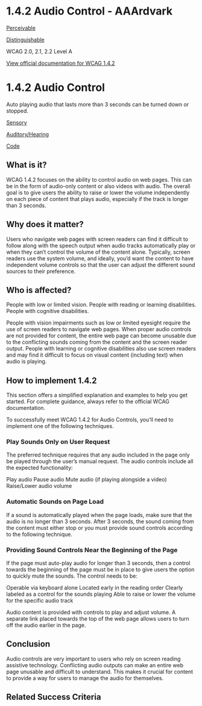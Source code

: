 # 1.4.2 Audio Control - AAArdvark

[Perceivable](https://aaardvarkaccessibility.com/wcag-principle/perceivable/)

[Distinguishable](https://aaardvarkaccessibility.com/wcag-guideline/distinguishable/)

WCAG 2.0, 2.1, 2.2
Level A

[View official documentation for WCAG 1.4.2](https://www.w3.org/WAI/WCAG22/Understanding/audio-control.html)

# 1.4.2 Audio Control

Auto playing audio that lasts more than 3 seconds can be turned down or stopped.

[Sensory](https://aaardvarkaccessibility.com/wcag-theme/sensory/) 

 

[Auditory/Hearing](https://aaardvarkaccessibility.com/wcag-disability/auditory-hearing/) 

 

[Code](https://aaardvarkaccessibility.com/wcag-responsibility/code/) 

## What is it?

WCAG 1.4.2 focuses on the ability to control audio on web pages. This can be in the form of audio-only content or also videos with audio. The overall goal is to give users the ability to raise or lower the volume independently on each piece of content that plays audio, especially if the track is longer than 3 seconds.

## Why does it matter?

Users who navigate web pages with screen readers can find it difficult to follow along with the speech output when audio tracks automatically play or when they can’t control the volume of the content alone.
Typically, screen readers use the system volume, and ideally, you’d want the content to have independent volume controls so that the user can adjust the different sound sources to their preference.

## Who is affected?

People with low or limited vision. People with reading or learning disabilities. People with cognitive disabilities.

People with vision impairments such as low or limited eyesight require the use of screen readers to navigate web pages. When proper audio controls are not provided for content, the entire web page can become unusable due to the conflicting sounds coming from the content and the screen reader output.
People with learning or cognitive disabilities also use screen readers and may find it difficult to focus on visual content (including text) when audio is playing.

## How to implement 1.4.2

This section offers a simplified explanation and examples to help you get started. For complete guidance, always refer to the official WCAG documentation.

To successfully meet WCAG 1.4.2 for Audio Controls, you’ll need to implement one of the following techniques.
### Play Sounds Only on User Request

The preferred technique requires that any audio included in the page only be played through the user’s manual request. The audio controls include all the expected functionality:

Play audio
Pause audio
Mute audio (if playing alongside a video)
Raise/Lower audio volume

### Automatic Sounds on Page Load

If a sound is automatically played when the page loads, make sure that the audio is no longer than 3 seconds. After 3 seconds, the sound coming from the content must either stop or you must provide sound controls according to the following technique.
### Providing Sound Controls Near the Beginning of the Page

If the page must auto-play audio for longer than 3 seconds, then a control towards the beginning of the page must be in place to give users the option to quickly mute the sounds. The control needs to be:

Operable via keyboard alone
Located early in the reading order
Clearly labeled as a control for the sounds playing
Able to raise or lower the volume for the specific audio track

Audio content is provided with controls to play and adjust volume. A separate link placed towards the top of the web page allows users to turn off the audio earlier in the page.

## Conclusion

Audio controls are very important to users who rely on screen reading assistive technology. Conflicting audio outputs can make an entire web page unusable and difficult to understand. This makes it crucial for content to provide a way for users to manage the audio for themselves.

## Related Success Criteria

